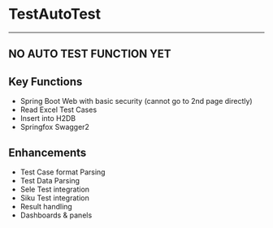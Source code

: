 # TestAutoTest
----
NO AUTO TEST FUNCTION YET
----

## Key Functions
* Spring Boot Web with basic security (cannot go to 2nd page directly)
* Read Excel Test Cases
* Insert into H2DB
* Springfox Swagger2

## Enhancements
* Test Case format Parsing
* Test Data Parsing
* Sele Test integration
* Siku Test integration
* Result handling
* Dashboards & panels
